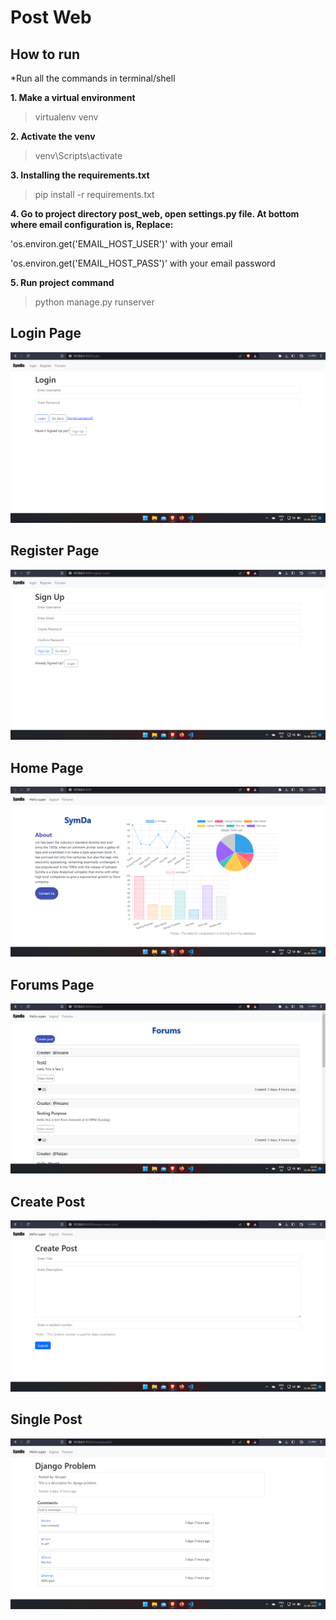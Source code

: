﻿# Post Web

## How to run

*Run all the commands in terminal/shell

**1. Make a virtual environment**
> virtualenv venv

**2. Activate the venv**
> venv\Scripts\activate

**3. Installing the requirements.txt**
> pip install -r requirements.txt

**4. Go to project directory post_web, open settings.py file. At bottom where email configuration is, Replace:**

'os.environ.get('EMAIL_HOST_USER')' with your email

'os.environ.get('EMAIL_HOST_PASS')' with your email password
 
**5. Run project command**
> python manage.py runserver

## Login Page

<img src="screenshots/login.png" />

## Register Page

<img src="screenshots/register.png" />

## Home Page

<img src="screenshots/home.png" />

## Forums Page

<img src="screenshots/forums.png" />

## Create Post

<img src="screenshots/create-post.png" />

## Single Post

<img src="screenshots/post.png" />
